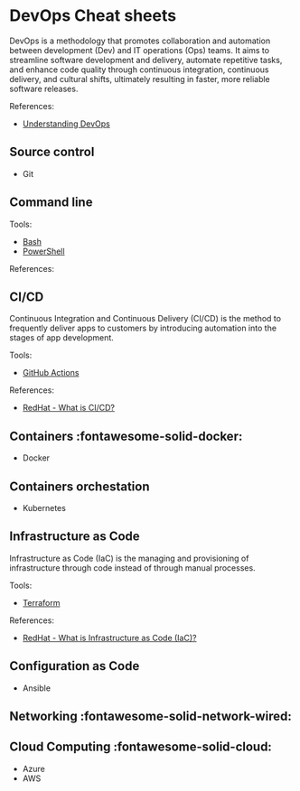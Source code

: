 # DevOps Cheat sheets
DevOps is a methodology that promotes collaboration and automation between development (Dev) and IT operations (Ops) teams. It aims to streamline software development and delivery, automate repetitive tasks, and enhance code quality through continuous integration, continuous delivery, and cultural shifts, ultimately resulting in faster, more reliable software releases.

References:
- [Understanding DevOps](https://www.redhat.com/en/topics/devops)

## Source control
- Git

## Command line

Tools:
- [Bash](./bash.md)
- [PowerShell](./powershell.md)

References:

## CI/CD
Continuous Integration and Continuous Delivery (CI/CD) is the method to frequently deliver apps to customers by introducing automation into the stages of app development.

Tools:
- [GitHub Actions](./github-actions.md)

References:
- [RedHat - What is CI/CD?](https://www.redhat.com/en/topics/devops/what-is-ci-cd)

## Containers :fontawesome-solid-docker:
- Docker

## Containers orchestation
- Kubernetes

## Infrastructure as Code
Infrastructure as Code (IaC) is the managing and provisioning of infrastructure through code instead of through manual processes.

Tools:
- [Terraform](./terraform.md)

References:
- [RedHat - What is Infrastructure as Code (IaC)?](https://www.redhat.com/en/topics/automation/what-is-infrastructure-as-code-iac)

## Configuration as Code
- Ansible

## Networking :fontawesome-solid-network-wired:

## Cloud Computing :fontawesome-solid-cloud:
- Azure
- AWS

<!-- :smile:  -->
<!-- :fontawesome-regular-face-laugh-wink: -->
<!-- :octicons-copilot-24:{ .copilot } -->
<!-- :fontawesome-brands-github:{ .github } -->
